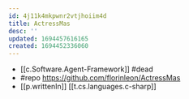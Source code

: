 ```yaml
---
id: 4j11k4mkpwnr2vtjhoiim4d
title: ActressMas
desc: ''
updated: 1694457616165
created: 1694452336060
---
```


- [[c.Software.Agent-Framework]] #dead
- #repo https://github.com/florinleon/ActressMas
- [[p.writtenIn]] [[t.cs.languages.c-sharp]]